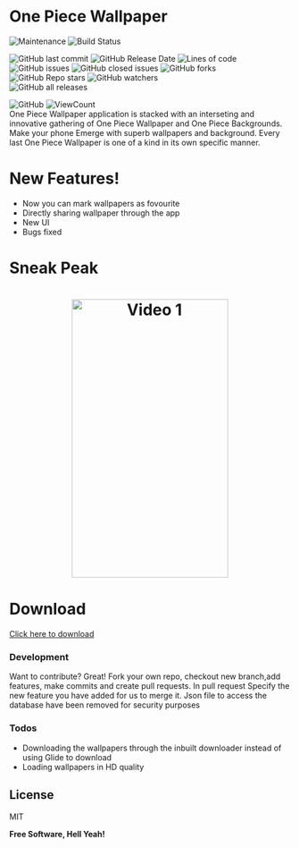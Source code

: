 # One Piece Wallpaper


 ![Maintenance](https://img.shields.io/badge/Maintained%3F-No-red.svg)  ![Build Status](https://travis-ci.org/joemccann/dillinger.svg?branch=master)
 
 ![GitHub last commit](https://img.shields.io/github/last-commit/rawkush/OnePiece_Wallpapers?style=plastic)
 ![GitHub Release Date](https://img.shields.io/github/release-date/rawkush/OnePiece_Wallpapers?style=plastic) ![Lines of code](https://img.shields.io/tokei/lines/github/rawkush/OnePiece_Wallpapers?style=plastic)
   ![GitHub issues](https://img.shields.io/github/issues/rawkush/OnePiece_Wallpapers?style=plastic) ![GitHub closed issues](https://img.shields.io/github/issues-closed/rawkush/OnePiece_Wallpapers?style=plastic)    ![GitHub forks](https://img.shields.io/github/forks/rawkush/OnePiece_Wallpapers?style=social)
   ![GitHub Repo stars](https://img.shields.io/github/stars/rawkush/OnePiece_Wallpapers?style=social)
   ![GitHub watchers](https://img.shields.io/github/watchers/rawkush/OnePiece_Wallpapers?style=social) <br /> ![GitHub all releases](https://img.shields.io/github/downloads/rawkush/OnePiece_Wallpapers/total?style=plastic) <br />

   ![GitHub](https://img.shields.io/github/license/rawkush/OnePiece_Wallpapers?style=plastic)
   ![ViewCount](https://views.whatilearened.today/views/github/rawkush/onepiece_wallpaper.svg)   
One Piece Wallpaper application is stacked with an interseting and innovative gathering of One Piece Wallpaper and One Piece Backgrounds.
Make your phone Emerge with superb wallpapers and background. Every last One Piece Wallpaper is one of a kind in its own specific manner. 

# New Features!
  - Now you can mark wallpapers as fovourite 
  - Directly sharing wallpaper through the app
  - New UI
  - Bugs fixed


# Sneak Peak
<h1 align="center">
<img src="https://user-images.githubusercontent.com/25636146/50096028-cc46dc00-023c-11e9-95f8-976d7bbb8423.gif" width="280" height="498" alt="Video 1"/>

</h1>

# Download

<a href="">Click here to download</a>


### Development
Want to contribute? Great!
Fork your own repo, checkout new branch,add features, make commits and create pull requests. In pull request Specify the new feature you have added for us to merge it.
Json file to access the database have been removed for security purposes




### Todos

 - Downloading the wallpapers through the inbuilt downloader instead of using Glide to download
 - Loading wallpapers in HD quality

License
----

MIT


**Free Software, Hell Yeah!**
